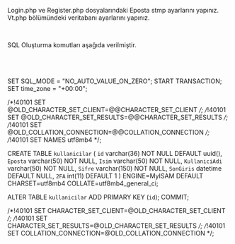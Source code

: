 Login.php ve Register.php dosyalarındaki Eposta stmp ayarlarını yapınız. <br>
Vt.php bölümündeki veritabanı ayarlarını yapınız. <br>

<br>

SQL Oluşturma komutları aşağıda verilmiştir.

<br><br><br>
SET SQL_MODE = "NO_AUTO_VALUE_ON_ZERO";
START TRANSACTION;
SET time_zone = "+00:00";


/*!40101 SET @OLD_CHARACTER_SET_CLIENT=@@CHARACTER_SET_CLIENT */;
/*!40101 SET @OLD_CHARACTER_SET_RESULTS=@@CHARACTER_SET_RESULTS */;
/*!40101 SET @OLD_COLLATION_CONNECTION=@@COLLATION_CONNECTION */;
/*!40101 SET NAMES utf8mb4 */;



CREATE TABLE `kullanicilar` (
  `id` varchar(36) NOT NULL DEFAULT uuid(),
  `Eposta` varchar(50) NOT NULL,
  `Isim` varchar(50) NOT NULL,
  `KullaniciAdi` varchar(50) NOT NULL,
  `Sifre` varchar(150) NOT NULL,
  `SonGiris` datetime DEFAULT NULL,
  `2FA` int(11) DEFAULT 1
) ENGINE=MyISAM DEFAULT CHARSET=utf8mb4 COLLATE=utf8mb4_general_ci;

ALTER TABLE `kullanicilar`
  ADD PRIMARY KEY (`id`);
COMMIT;

/*!40101 SET CHARACTER_SET_CLIENT=@OLD_CHARACTER_SET_CLIENT */;
/*!40101 SET CHARACTER_SET_RESULTS=@OLD_CHARACTER_SET_RESULTS */;
/*!40101 SET COLLATION_CONNECTION=@OLD_COLLATION_CONNECTION */;
